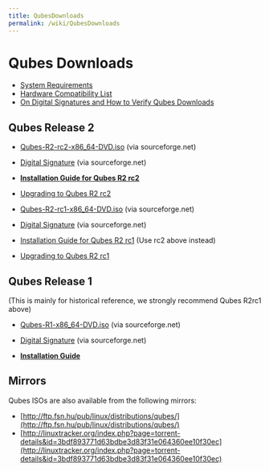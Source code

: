 ```yaml
---
title: QubesDownloads
permalink: /wiki/QubesDownloads
---
```


Qubes Downloads
===============

-   [System Requirements](/wiki/SystemRequirements)
-   [Hardware Compatibility List](/wiki/HCL)
-   [On Digital Signatures and How to Verify Qubes Downloads](/wiki/VerifyingSignatures)

Qubes Release 2
---------------

-   [​Qubes-R2-rc2-x86\_64-DVD.iso](http://sourceforge.net/projects/qubesos/files/Qubes-R2-rc2-x86_64-DVD.iso/download) (via sourceforge.net)
-   [​Digital Signature](http://sourceforge.net/projects/qubesos/files/Qubes-R2-rc2-x86_64-DVD.iso.asc/download) (via sourceforge.net)

-   **[Installation Guide for Qubes R2 rc2](/wiki/InstallationGuideR2rc2)**
-   [Upgrading to Qubes R2 rc2](/wiki/InstallationGuideR2rc2#Upgrading)

-   [​Qubes-R2-rc1-x86\_64-DVD.iso](http://sourceforge.net/projects/qubesos/files/Qubes-R2-rc1-x86_64-DVD.iso/download) (via sourceforge.net)
-   [​Digital Signature](http://sourceforge.net/projects/qubesos/files/Qubes-R2-rc1-x86_64-DVD.iso.asc/download) (via sourceforge.net)

-   [Installation Guide for Qubes R2 rc1](/wiki/InstallationGuideR2rc1) (Use rc2 above instead)
-   [Upgrading to Qubes R2 rc1](/wiki/UpgradeToR2rc1)

Qubes Release 1
---------------

(This is mainly for historical reference, we strongly recommend Qubes R2rc1 above)

-   [​Qubes-R1-x86\_64-DVD.iso](http://sourceforge.net/projects/qubesos/files/Qubes-R1-x86_64-DVD.iso/download) (via sourceforge.net)
-   [​Digital Signature](http://sourceforge.net/projects/qubesos/files/Qubes-R1-x86_64-DVD.iso.asc/download) (via sourceforge.net)

-   **[Installation Guide](/wiki/InstallationGuide)**

Mirrors
-------

Qubes ISOs are also available from the following mirrors:

-   [​http://ftp.fsn.hu/pub/linux/distributions/qubes/](http://ftp.fsn.hu/pub/linux/distributions/qubes/)
-   [​http://linuxtracker.org/index.php?page=torrent-details&id=3bdf893771d63bdbe3d83f31e064360ee10f30ec](http://linuxtracker.org/index.php?page=torrent-details&id=3bdf893771d63bdbe3d83f31e064360ee10f30ec)

